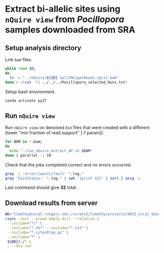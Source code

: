# Extract bi-allelic sites using `nQuire view` from *Pocillopora* samples downloaded from SRA

## Setup analysis directory

Link `bam` files.

```bash
while read ID;
do
  ln -s "../nQuire/${ID}.SplitNCigarReads.split.bam"
done < <(cut -f1 ../../../Pocillopora_selected_Runs.txt)
```

Setup bash environment.

```bash
conda activate py27
```

## Run `nQuire view`

Run `nQuire view` on denoised `bin` files that were created with a different (lower "min fraction of read support" [-f param]).

```bash
for BAM in *.bam;
do
  echo "./run_nQuire_extract_AP.sh $BAM"
done | parallel -j 10
```

Check that the jobs completed correct and no errors occurred.

```bash
grep -i 'error\|warn\|fault' *.log.*
grep 'ExitStatus:' *.log.* | awk '{print $2}' | sort | uniq -c
```

Last command should give **32** total.

## Download results from server

```bash
WD="timothy@coral.rutgers.edu:/scratch/timothy/projects/0022_Coral_Genotype_Analysis/03_Analysis/2022-02-05/samples_from_SRA/Pocillopora/02_ploidy_analysis/extract_biallelic_sites/"
rsync -zarv --prune-empty-dirs --relative \
 --include="*/" \
 --include="*.sh*" --include="*.txt" \
 --include="*.sitesProp.gz" \
 --exclude="*" \
 ${WD}/./* \
 . --dry-run
```





